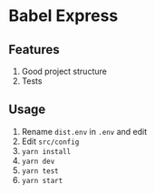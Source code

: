 # Babel Express

## Features

1. Good project structure
2. Tests

## Usage

1. Rename `dist.env` in `.env` and edit
2. Edit `src/config`
3. `yarn install`
4. `yarn dev`
5. `yarn test`
6. `yarn start`
